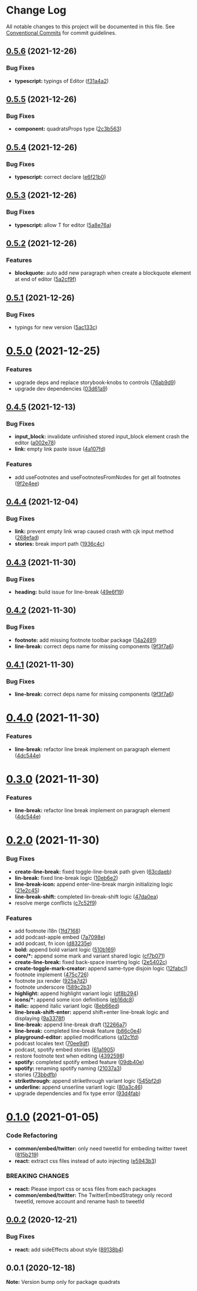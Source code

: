 # Change Log

All notable changes to this project will be documented in this file.
See [Conventional Commits](https://conventionalcommits.org) for commit guidelines.

## [0.5.6](https://github.com/Quadrats/quadrats/compare/v0.5.5...v0.5.6) (2021-12-26)

### Bug Fixes

- **typescript:** typings of Editor ([f31a4a2](https://github.com/Quadrats/quadrats/commit/f31a4a27f1fcd0224b4868ee1ce976cefa6751bc))

## [0.5.5](https://github.com/Quadrats/quadrats/compare/v0.5.4...v0.5.5) (2021-12-26)

### Bug Fixes

- **component:** quadratsProps type ([2c3b563](https://github.com/Quadrats/quadrats/commit/2c3b5637d477e2aa9e4290463c3586d82e9f5c4d))

## [0.5.4](https://github.com/Quadrats/quadrats/compare/v0.5.3...v0.5.4) (2021-12-26)

### Bug Fixes

- **typescript:** correct declare ([e6f21b0](https://github.com/Quadrats/quadrats/commit/e6f21b03784435e4c7aaa01539e9d4a0da1680fe))

## [0.5.3](https://github.com/Quadrats/quadrats/compare/v0.5.2...v0.5.3) (2021-12-26)

### Bug Fixes

- **typescript:** allow T for editor ([5a8e76a](https://github.com/Quadrats/quadrats/commit/5a8e76a44c9326bae17790cc946f1748b1520f7b))

## [0.5.2](https://github.com/Quadrats/quadrats/compare/v0.5.1...v0.5.2) (2021-12-26)

### Features

- **blockquote:** auto add new paragraph when create a blockquote element at end of editor ([5a2cf9f](https://github.com/Quadrats/quadrats/commit/5a2cf9ff2f4da24a418625b5a29a97987727756e))

## [0.5.1](https://github.com/Quadrats/quadrats/compare/v0.5.0...v0.5.1) (2021-12-26)

### Bug Fixes

- typings for new version ([5ac133c](https://github.com/Quadrats/quadrats/commit/5ac133c9f5911bbc625690e312a0ba70292ac9df))

# [0.5.0](https://github.com/Quadrats/quadrats/compare/v0.4.5...v0.5.0) (2021-12-25)

### Features

- upgrade deps and replace storybook-knobs to controls ([76ab9d9](https://github.com/Quadrats/quadrats/commit/76ab9d920e00bf2138a23fb3ffbfedf4e82e62ad))
- upgrade dev dependencies ([03d61a9](https://github.com/Quadrats/quadrats/commit/03d61a9f412dd9df47e21af8942cc76a31bc7023))

## [0.4.5](https://github.com/Quadrats/quadrats/compare/v0.4.4...v0.4.5) (2021-12-13)

### Bug Fixes

- **input_block:** invalidate unfinished stored input_block element crash the editor ([a002e78](https://github.com/Quadrats/quadrats/commit/a002e783c16d68cb9a57e07d62a3e73e3ba03146))
- **link:** empty link paste issue ([4a107fd](https://github.com/Quadrats/quadrats/commit/4a107fdda2dedc4e0f4b06e0cc2268054a29363f))

### Features

- add useFootnotes and useFootnotesFromNodes for get all footnotes ([9f2e4ee](https://github.com/Quadrats/quadrats/commit/9f2e4eebc2b3b612d9f3e67cbc4b1c7342659679))

## [0.4.4](https://github.com/Quadrats/quadrats/compare/v0.4.3...v0.4.4) (2021-12-04)

### Bug Fixes

- **link:** prevent empty link wrap caused crash with cjk input method ([268efad](https://github.com/Quadrats/quadrats/commit/268efadc1dafe078b3cb3247e701576bda7de909))
- **stories:** break import path ([1936c4c](https://github.com/Quadrats/quadrats/commit/1936c4c1e2ffe1b1c8bd66ddea5c8a2f08c563e3))

## [0.4.3](https://github.com/Quadrats/quadrats/compare/v0.4.2...v0.4.3) (2021-11-30)

### Bug Fixes

- **heading:** build issue for line-break ([49e6f19](https://github.com/Quadrats/quadrats/commit/49e6f19bb0d25de725aeb8e484683e8d4ea9992e))

## [0.4.2](https://github.com/Quadrats/quadrats/compare/v0.4.0...v0.4.2) (2021-11-30)

### Bug Fixes

- **footnote:** add missing footnote toolbar package ([14a2491](https://github.com/Quadrats/quadrats/commit/14a2491ea1b51fa929fc3a02715dc797046da6f4))
- **line-break:** correct deps name for missing components ([9f3f7a6](https://github.com/Quadrats/quadrats/commit/9f3f7a6fcbf86f44355e79c7cfe029255ac04ffa))

## [0.4.1](https://github.com/Quadrats/quadrats/compare/v0.4.0...v0.4.1) (2021-11-30)

### Bug Fixes

- **line-break:** correct deps name for missing components ([9f3f7a6](https://github.com/Quadrats/quadrats/commit/9f3f7a6fcbf86f44355e79c7cfe029255ac04ffa))

# [0.4.0](https://github.com/Quadrats/quadrats/compare/v0.2.0...v0.4.0) (2021-11-30)

### Features

- **line-break:** refactor line break implement on paragraph element ([4dc544e](https://github.com/Quadrats/quadrats/commit/4dc544ebb4181720e985905abd8d77f3bb3abf70))

# [0.3.0](https://github.com/Quadrats/quadrats/compare/v0.2.0...v0.3.0) (2021-11-30)

### Features

- **line-break:** refactor line break implement on paragraph element ([4dc544e](https://github.com/Quadrats/quadrats/commit/4dc544ebb4181720e985905abd8d77f3bb3abf70))

# [0.2.0](https://github.com/Quadrats/quadrats/compare/v0.1.0...v0.2.0) (2021-11-30)

### Bug Fixes

- **create-line-break:** fixed toggle-line-break path given ([63cdaeb](https://github.com/Quadrats/quadrats/commit/63cdaeb85d2ed05f026bb213b9385312ad85e38b))
- **lin-break:** fixed line-break logic ([10eb6e2](https://github.com/Quadrats/quadrats/commit/10eb6e271192f5d015d2ae96d91f3b65c984aeb8))
- **line-break-icon:** append enter-line-break margin initializing logic ([21e2c45](https://github.com/Quadrats/quadrats/commit/21e2c4565a94f2ddccd88ec45b6aefda700cbf4c))
- **line-break-shift:** completed lin-break-shift logic ([47da0ea](https://github.com/Quadrats/quadrats/commit/47da0ea3d67a3c7616dc26e2ec7af7105779b68e))
- resolve merge conflicts ([c7c52f9](https://github.com/Quadrats/quadrats/commit/c7c52f9bbc6f0a6421263a7861c17817936cae0f))

### Features

- add footnote i18n ([1fd7168](https://github.com/Quadrats/quadrats/commit/1fd7168d777cfefcaba84087354ad5ba13076bbf))
- add podcast-apple embed ([7a7098e](https://github.com/Quadrats/quadrats/commit/7a7098e1d9167cf3113afe2e4961e7a7968734a5))
- add podcast, fn icon ([d83235e](https://github.com/Quadrats/quadrats/commit/d83235ec6af38bc2b3f1864bbdfa42159bb17284))
- **bold:** append bold variant logic ([510b169](https://github.com/Quadrats/quadrats/commit/510b169c29cc45954394a5f04cd2465c5229e192))
- **core/\*:** append some mark and variant shared logic ([cf7b071](https://github.com/Quadrats/quadrats/commit/cf7b071bf7ff7c3da15bdf9065abe7d73a5e58b3))
- **create-line-break:** fixed back-space inserting logic ([2e5402c](https://github.com/Quadrats/quadrats/commit/2e5402ca4df7e9b8ee144beb34baea54da09d83b))
- **create-toggle-mark-creator:** append same-type disjoin logic ([12fabc1](https://github.com/Quadrats/quadrats/commit/12fabc1d5bec87989e72593ac4c7f334ab146529))
- footnote implement ([475c726](https://github.com/Quadrats/quadrats/commit/475c726e6b2c7f667fbb14f76e7f3d5f6ae72a89))
- footnote jsx render ([925a7d2](https://github.com/Quadrats/quadrats/commit/925a7d2150a0d1c0b71228ca4fd7782b756e92e3))
- footnote underscore ([589c2b3](https://github.com/Quadrats/quadrats/commit/589c2b3fa9b37b5bd88a23d5b81c85ecf1199896))
- **highlight:** append highlight variant logic ([df8b294](https://github.com/Quadrats/quadrats/commit/df8b294036730e528c8b4c79f5b5bc0b463efac6))
- **icons/\*:** append some icon definitions ([eb16dc8](https://github.com/Quadrats/quadrats/commit/eb16dc831fb1987ae1a736afd118a4c562c48cf4))
- **italic:** append italic variant logic ([8eb66ed](https://github.com/Quadrats/quadrats/commit/8eb66edef82e7c8bd19054d29016c698247eb55c))
- **line-break-shift-enter:** append shift+enter line-break logic and displaying ([9a3378f](https://github.com/Quadrats/quadrats/commit/9a3378f3b5e598f7e535430c36b177cefb687467))
- **line-break:** append line-break draft ([12266a7](https://github.com/Quadrats/quadrats/commit/12266a7da4909384044ed748c2063d2d89d4f103))
- **line-break:** completed line-break feature ([b86c0e4](https://github.com/Quadrats/quadrats/commit/b86c0e450bed8f65ad8bd6f4e08946e1855d01e4))
- **playground-editor:** applied modifications ([a12c1fd](https://github.com/Quadrats/quadrats/commit/a12c1fd2d05b61c720a56dfb401c45c409dc482f))
- podcast locales text ([70ee9df](https://github.com/Quadrats/quadrats/commit/70ee9df6107ac097e56521d20ed76dc683b0b95a))
- podcast, spotify embed stories ([61a1905](https://github.com/Quadrats/quadrats/commit/61a190579bb6c447b623ba3295517f64bea68e25))
- restore footnote text when editing ([4392598](https://github.com/Quadrats/quadrats/commit/43925984e5ccf0a3e3ab238700276e9c21a2571a))
- **spotify:** completed spotify embed feature ([09db40e](https://github.com/Quadrats/quadrats/commit/09db40edba7cf44cb778069a057b278438e3ccc9))
- **spotify:** renaming spotify naming ([21037a3](https://github.com/Quadrats/quadrats/commit/21037a3882e094fa1b9436293dceac463cdc8262))
- stories ([73bbdfb](https://github.com/Quadrats/quadrats/commit/73bbdfb9c448440ee2c4ddceef39308ad65c3710))
- **strikethrough:** append strikethrough variant logic ([545bf2d](https://github.com/Quadrats/quadrats/commit/545bf2db1252c14cf251d20b97061d43165fd16e))
- **underline:** append unserline variant logic ([80a3c46](https://github.com/Quadrats/quadrats/commit/80a3c46a4f37bbc974d7e999f25201cf71b63ac2))
- upgrade dependencies and fix type error ([93d4fab](https://github.com/Quadrats/quadrats/commit/93d4fab460d0939f2f3bceef40015580140ba168))

# [0.1.0](https://github.com/Quadrats/quadrats/compare/v0.0.2...v0.1.0) (2021-01-05)

### Code Refactoring

- **common/embed/twitter:** only need tweetId for embeding twitter tweet ([815b219](https://github.com/Quadrats/quadrats/commit/815b219a25ee02eec63ffafece0e626884c7d9d3))
- **react:** extract css files instead of auto injecting ([e5943b3](https://github.com/Quadrats/quadrats/commit/e5943b3715099476d2455ae3cb2f611389d0feaf))

### BREAKING CHANGES

- **react:** Please import css or scss files from each packages
- **common/embed/twitter:** The TwitterEmbedStrategy only record tweetId, remove account and rename hash to
  tweetId

## [0.0.2](https://github.com/Quadrats/quadrats/compare/v0.0.1...v0.0.2) (2020-12-21)

### Bug Fixes

- **react:** add sideEffects about style ([89138b4](https://github.com/Quadrats/quadrats/commit/89138b4f424f6ab071f24154a83efc051907d7da))

## 0.0.1 (2020-12-18)

**Note:** Version bump only for package quadrats

